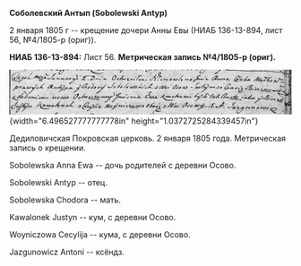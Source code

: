 **Соболевский Антып (Sobolewski Antyp)**

2 января 1805 г -- крещение дочери Анны Евы (НИАБ 136-13-894, лист 56,
№4/1805-р (ориг)).

**НИАБ 136-13-894:** Лист 56. **Метрическая запись №4/1805-р (ориг).**

![](./media/e394d2e90a6d6c5857dbd4801f5d335229d6b80f.png){width="6.496527777777778in"
height="1.0372725284339457in"}

Дедиловичская Покровская церковь. 2 января 1805 года. Метрическая запись
о крещении.

Sobolewska Anna Ewa -- дочь родителей с деревни Осовo.

Sobolewski Antyp -- отец.

Sobolewska Chodora -- мать.

Kawalonek Justyn -- кум, с деревни Осовo.

Woyniczowa Cecylija -- кума, с деревни Осовo.

Jazgunowicz Antoni -- ксёндз.
